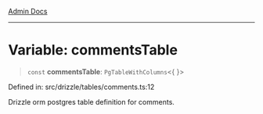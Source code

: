 [Admin Docs](/)

***

# Variable: commentsTable

> `const` **commentsTable**: `PgTableWithColumns`\<\{ \}\>

Defined in: src/drizzle/tables/comments.ts:12

Drizzle orm postgres table definition for comments.
